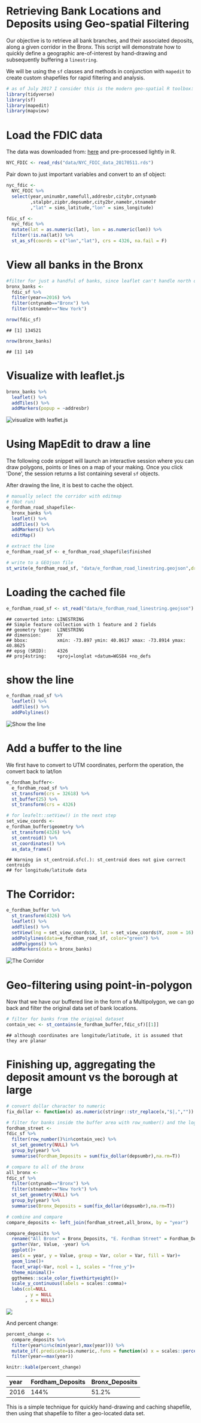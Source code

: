 Retrieving Bank Locations and Deposits using Geo-spatial Filtering
================

Our objective is to retrieve all bank branches, and their associated deposits, along a given corridor in the Bronx. This script will demonstrate how to quickly define a geographic are-of-interest by hand-drawing and subsequently buffering a `linestring`.

We will be using the `sf` classes and methods in conjunction with `mapedit` to create custom shapefiles for rapid filtering and analysis.

``` r
# as of July 2017 I consider this is the modern geo-spatial R toolbox:
library(tidyverse)
library(sf)
library(mapedit)
library(mapview)
```

Load the FDIC data
==================

The data was downloaded from: [here](https://cdr.ffiec.gov/public/) and pre-processed lightly in R.

``` r
NYC_FDIC <- read_rds("data/NYC_FDIC_data_20170511.rds")
```

Pair down to just important variables and convert to an sf object:

``` r
nyc_fdic <- 
  NYC_FDIC %>% 
  select(year,uninumbr,namefull,addresbr,citybr,cntynamb
         ,stalpbr,zipbr,depsumbr,city2br,namebr,stnamebr
         ,"lat" = sims_latitude,"lon" = sims_longitude)

fdic_sf <-
  nyc_fdic %>% 
  mutate(lat = as.numeric(lat), lon = as.numeric(lon)) %>% 
  filter(!is.na(lat)) %>% 
  st_as_sf(coords = c("lon","lat"), crs = 4326, na.fail = F)
```

View all banks in the Bronx
===========================

``` r
#filter for just a handful of banks, since leaflet can't handle north of 100,000 points
bronx_banks <-
  fdic_sf %>% 
  filter(year==2016) %>% 
  filter(cntynamb=="Bronx") %>% 
  filter(stnamebr=="New York") 

nrow(fdic_sf)
```

    ## [1] 134521

``` r
nrow(bronx_banks)
```

    ## [1] 149

Visualize with leaflet.js
=========================

``` r
bronx_banks %>% 
  leaflet() %>% 
  addTiles() %>% 
  addMarkers(popup = ~addresbr)
```

![visualize with leaflet.js](img/visualize-with-leaflet.png?raw=true%20%7C%20width=15 "Vizualize with leaflet.js")

Using MapEdit to draw a line
============================

The following code snippet will launch an interactive session where you can draw polygons, points or lines on a map of your making. Once you click 'Done', the session returns a list containing several `sf` objects.

After drawing the line, it is best to cache the object.

``` r
# manually select the corridor with editmap
# (Not run)
e_fordham_road_shapefile<-
  bronx_banks %>%
  leaflet() %>%
  addTiles() %>%
  addMarkers() %>%
  editMap()

# extract the line
e_fordham_road_sf <- e_fordham_road_shapefile$finished

# write to a GEOjson file
st_write(e_fordham_road_sf, "data/e_fordham_road_linestring.geojson",driver="GEOjson", delete_dsn = T)
```

Loading the cached file
=======================

``` r
e_fordham_road_sf <- st_read("data/e_fordham_road_linestring.geojson")
```

    ## converted into: LINESTRING
    ## Simple feature collection with 1 feature and 2 fields
    ## geometry type:  LINESTRING
    ## dimension:      XY
    ## bbox:           xmin: -73.897 ymin: 40.8617 xmax: -73.8914 ymax: 40.8625
    ## epsg (SRID):    4326
    ## proj4string:    +proj=longlat +datum=WGS84 +no_defs

show the line
=============

``` r
e_fordham_road_sf %>% 
  leaflet() %>% 
  addTiles() %>% 
  addPolylines()
```

![Show the line](img/show-the-line.png?raw=true%20%7C%20width=15 "Show the line")

Add a buffer to the line
========================

We first have to convert to UTM coordinates, perform the operation, the convert back to lat/lon

``` r
e_fordham_buffer<- 
  e_fordham_road_sf %>% 
  st_transform(crs = 32618) %>% 
  st_buffer(25) %>% 
  st_transform(crs = 4326) 

# for leafelt::setView() in the next step
set_view_coords <- 
e_fordham_buffer$geometry %>% 
  st_transform(4326) %>%
  st_centroid() %>% 
  st_coordinates() %>% 
  as_data_frame()
```

    ## Warning in st_centroid.sfc(.): st_centroid does not give correct centroids
    ## for longitude/latitude data

The Corridor:
=============

``` r
e_fordham_buffer %>% 
  st_transform(4326) %>%
  leaflet() %>% 
  addTiles() %>% 
  setView(lng = set_view_coords$X, lat = set_view_coords$Y, zoom = 16) %>% 
  addPolylines(data=e_fordham_road_sf, color="green") %>% 
  addPolygons() %>% 
  addMarkers(data = bronx_banks)
```

![The Corridor](img/the-corridor.png?raw=true%20%7C%20width=15 "The Corridor")

Geo-filtering using point-in-polygon
====================================

Now that we have our buffered line in the form of a Multipolygon, we can go back and filter the original data set of bank locations.

``` r
# filter for banks from the original dataset
contain_vec <- st_contains(e_fordham_buffer,fdic_sf)[[1]]
```

    ## although coordinates are longitude/latitude, it is assumed that they are planar

Finishing up, aggregating the deposit amount vs the borough at large
====================================================================

``` r
# convert dollar character to numeric
fix_dollar <- function(x) as.numeric(stringr::str_replace(x,"$|,",""))

# filter for banks inside the buffer area with row_number() and the logical vector
fordham_street <-
fdic_sf %>% 
  filter(row_number()%in%contain_vec) %>% 
  st_set_geometry(NULL) %>% 
  group_by(year) %>% 
  summarise(Fordham_Deposits = sum(fix_dollar(depsumbr),na.rm=T))

# compare to all of the bronx
all_bronx <- 
fdic_sf %>% 
  filter(cntynamb=="Bronx") %>% 
  filter(stnamebr=="New York") %>% 
  st_set_geometry(NULL) %>% 
  group_by(year) %>% 
  summarise(Bronx_Deposits = sum(fix_dollar(depsumbr),na.rm=T))

# combine and compare
compare_deposits <- left_join(fordham_street,all_bronx, by = "year")

compare_deposits %>% 
  rename("All Bronx" = Bronx_Deposits, "E. Fordham Street" = Fordham_Deposits) %>% 
  gather(Var, Value, -year) %>% 
  ggplot()+
  aes(x = year, y = Value, group = Var, color = Var, fill = Var)+
  geom_line()+
  facet_wrap(~Var, ncol = 1, scales = "free_y")+
  theme_minimal()+
  ggthemes::scale_color_fivethirtyeight()+
  scale_y_continuous(labels = scales::comma)+
  labs(col=NULL
       , y = NULL
       , x = NULL)
```

![](README_files/figure-markdown_github/unnamed-chunk-12-1.png)

And percent change:

``` r
percent_change <-
  compare_deposits %>% 
  filter(year%in%c(min(year),max(year))) %>% 
  mutate_if(.predicate=is.numeric,.funs = function(x) x = scales::percent((x - lag(x,1))/lag(x,1))) %>% 
  filter(year==max(year))

knitr::kable(percent_change)
```

| year | Fordham\_Deposits | Bronx\_Deposits |
|:-----|:------------------|:----------------|
| 2016 | 144%              | 51.2%           |

This is a simple technique for quickly hand-drawing and caching shapefile, then using that shapefile to filter a geo-located data set.
